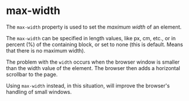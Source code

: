 # max-width
The `max-width` property is used to set the _maximum width_ of an element.

The `max-width` can be specified in length values, like px, cm, etc., or in percent (%) of the containing block, or set to none (this is default. Means that there is no maximum width).

The problem with the `width` occurs when the browser window is smaller than the width value of the element. The browser then adds a horizontal scrollbar to the page.

Using `max-width` instead, in this situation, will improve the browser's handling of small windows.
